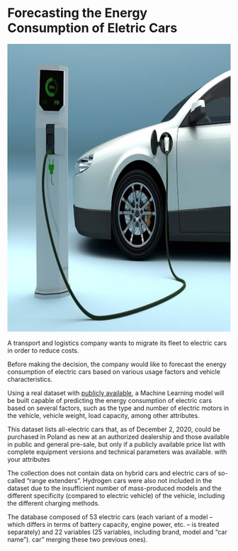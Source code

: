 # Forecasting the Energy Consumption of Eletric Cars

<img src="img/eletric-car.jpg" alt="Descrição da imagem" width="1000" height="650">

A transport and logistics company wants to migrate its fleet to electric cars in order to reduce costs.

Before making the decision, the company would like to forecast the energy consumption of electric cars based on various usage factors and vehicle characteristics.

Using a real dataset with [publicly available](https://data.mendeley.com/datasets/tb9yrptydn/2), a Machine Learning model will be built capable of predicting the energy consumption of electric cars based on several factors, such as the type and number of electric motors in the vehicle, vehicle weight, load capacity, among other attributes.

This dataset lists all-electric cars that, as of December 2, 2020, could be purchased in Poland as new at an authorized dealership and those available in public and general pre-sale, but only if a publicly available price list with complete equipment versions and technical parameters was available. with your attributes

The collection does not contain data on hybrid cars and electric cars of so-called “range extenders”. Hydrogen cars were also not included in the dataset due to the insufficient number of mass-produced models and the different specificity (compared to electric vehicle) of the vehicle, including the different charging methods.

The database composed of 53 electric cars (each variant of a model – which differs in terms of battery capacity, engine power, etc. – is treated separately) and 22 variables (25 variables, including brand, model and “car name”). car” merging these two previous ones).
